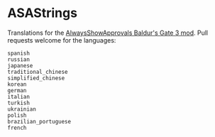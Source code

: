 # ASAStrings
Translations for the [AlwaysShowApprovals Baldur's Gate 3 mod](https://www.nexusmods.com/baldursgate3/mods/4675/). Pull requests welcome for the languages:

```
spanish
russian
japanese
traditional_chinese
simplified_chinese
korean
german
italian
turkish
ukrainian
polish
brazilian_portuguese
french
```
